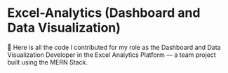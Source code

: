 # Excel-Analytics (Dashboard and Data Visualization)
🔗 Here is all the code I contributed for my role as the Dashboard and Data Visualization Developer in the Excel Analytics Platform — a team project built using the MERN Stack.
